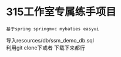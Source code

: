 # 315工作室专属练手项目

`基于spring springmvc mybaties easyui`

导入resources/db/ssm_demo_db.sql</br>
利用git clone下或者 下载下来都行
